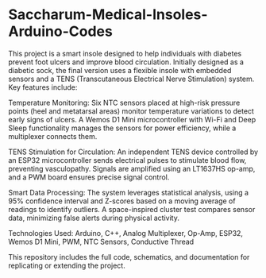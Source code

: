 # Saccharum-Medical-Insoles-Arduino-Codes
This project is a smart insole designed to help individuals with diabetes prevent foot ulcers and improve blood circulation. Initially designed as a diabetic sock, the final version uses a flexible insole with embedded sensors and a TENS (Transcutaneous Electrical Nerve Stimulation) system. Key features include:

Temperature Monitoring: Six NTC sensors placed at high-risk pressure points (heel and metatarsal areas) monitor temperature variations to detect early signs of ulcers. A Wemos D1 Mini microcontroller with Wi-Fi and Deep Sleep functionality manages the sensors for power efficiency, while a multiplexer connects them.

TENS Stimulation for Circulation: An independent TENS device controlled by an ESP32 microcontroller sends electrical pulses to stimulate blood flow, preventing vasculopathy. Signals are amplified using an LT1637HS op-amp, and a PWM board ensures precise signal control.

Smart Data Processing: The system leverages statistical analysis, using a 95% confidence interval and Z-scores based on a moving average of readings to identify outliers. A space-inspired cluster test compares sensor data, minimizing false alerts during physical activity.

Technologies Used: Arduino, C++, Analog Multiplexer, Op-Amp, ESP32, Wemos D1 Mini, PWM, NTC Sensors, Conductive Thread

This repository includes the full code, schematics, and documentation for replicating or extending the project.






